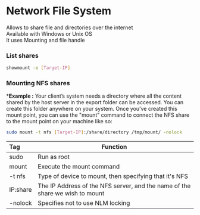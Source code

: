 # Network File System

Allows to share file and directories over the internet  
Available with Windows or Unix OS  
It uses Mounting and file handle 

### List shares
```bash
showmount -e [Target-IP] 
```

### Mounting NFS shares

***Example :**
Your client’s system needs a directory where all the content shared by the host server in the export folder can be accessed. You can create this folder anywhere on your system. Once you've created this mount point, you can use the "mount" command to connect the NFS share to the mount point on your machine like so:

```bash
sudo mount -t nfs [Target-IP]:/share/directory /tmp/mount/ -nolock
```

|Tag	| Function |
|:------|----------|
|sudo	|Run as root|
|mount	|Execute the mount command|
|-t nfs	|Type of device to mount, then specifying that it's NFS|
|IP:share	|The IP Address of the NFS server, and the name of the share we wish to mount|
|-nolock	|Specifies not to use NLM locking|
